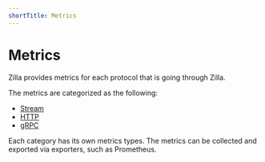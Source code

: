 ```yaml
---
shortTitle: Metrics
---
```


# Metrics

Zilla provides metrics for each protocol that is going through Zilla.

The metrics are categorized as the following:

- [Stream](stream.md)
- [HTTP](http.md)
- [gRPC](grpc.md)

Each category has its own metrics types. The metrics can be collected and exported via exporters, such as Prometheus.
